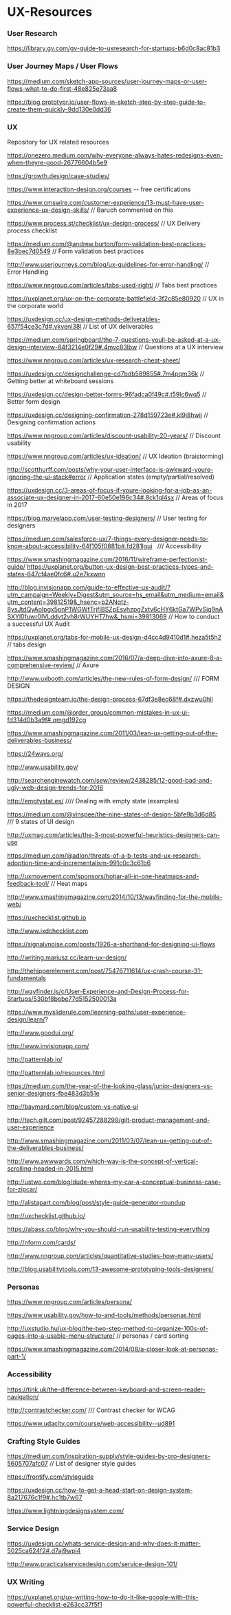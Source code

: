 # UX-Resources

<h3>User Research</h3>

https://library.gv.com/gv-guide-to-uxresearch-for-startups-b6d0c8ac81b3

<h3>User Journey Maps / User Flows</h3>

https://medium.com/sketch-app-sources/user-journey-maps-or-user-flows-what-to-do-first-48e825e73aa8

https://blog.prototypr.io/user-flows-in-sketch-step-by-step-guide-to-create-them-quickly-9dd130e0dd36

<h3>UX</h3>

Repository for UX related resources

https://onezero.medium.com/why-everyone-always-hates-redesigns-even-when-theyre-good-26776604b5e9

https://growth.design/case-studies/

https://www.interaction-design.org/courses -- free certifications

https://www.cmswire.com/customer-experience/13-must-have-user-experience-ux-design-skills/ // Baruch commented on this

https://www.process.st/checklist/ux-design-process/  // UX Delivery process checklist

https://medium.com/@andrew.burton/form-validation-best-practices-8e3bec7d0549  // Form validation best practices

http://www.userjourneys.com/blog/ux-guidelines-for-error-handling/  // Error Handling

https://www.nngroup.com/articles/tabs-used-right/ // Tabs best practices

https://uxplanet.org/ux-on-the-corporate-battlefield-3f2c85e80920 // UX in the corporate world

https://uxdesign.cc/ux-design-methods-deliverables-657f54ce3c7d#.ykyeni38l // List of UX deliverables

https://medium.com/springboard/the-7-questions-youll-be-asked-at-a-ux-design-interview-84f3214e0f29#.4mvc83lbw  // Questions at a UX interview

https://www.nngroup.com/articles/ux-research-cheat-sheet/

https://uxdesign.cc/designchallenge-cd7bdb589855#.7m4pqm36k  // Getting better at whiteboard sessions

https://uxdesign.cc/design-better-forms-96fadca0f49c#.t59lc6wq5  // Better form design

https://uxdesign.cc/designing-confirmation-278d159723e#.kl9j8hwij  // Designing confirmation actions

https://www.nngroup.com/articles/discount-usability-20-years/ // Discount usability

https://www.nngroup.com/articles/ux-ideation/  // UX Ideation (braistorming)

http://scotthurff.com/posts/why-your-user-interface-is-awkward-youre-ignoring-the-ui-stack#error  // Application states (empty/partial/resolved)

https://uxdesign.cc/3-areas-of-focus-if-youre-looking-for-a-job-as-an-associate-ux-designer-in-2017-60e50e196c34#.8ck1ql4sx // Areas of focus in 2017

https://blog.marvelapp.com/user-testing-designers/  // User testing for designers

https://medium.com/salesforce-ux/7-things-every-designer-needs-to-know-about-accessibility-64f105f0881b#.fd281lgui   /// Accessibility

https://www.smashingmagazine.com/2016/11/wireframe-perfectionist-guide/
https://uxplanet.org/button-ux-design-best-practices-types-and-states-647cf4ae0fc6#.u2e7kxwnn

http://blog.invisionapp.com/guide-to-effective-ux-audit/?utm_campaign=Weekly+Digest&utm_source=hs_email&utm_medium=email&utm_content=39812519&_hsenc=p2ANqtz-8ysJtdQyAoIpgx5pnP1WGWfTrjfIBSZpEsvhzpgZxtv6cHY6ktGa7WPvSjq9nASXYl0fuwr0IVLddvt2vh8rWUYHT7hw&_hsmi=39813069  // How to conduct a successful UX Audit

https://uxplanet.org/tabs-for-mobile-ux-design-d4cc4d9410d1#.heza5t5h2  // tabs design

https://www.smashingmagazine.com/2016/07/a-deep-dive-into-axure-8-a-comprehensive-review/  // Axure

http://www.uxbooth.com/articles/the-new-rules-of-form-design/  /// FORM DESIGN

https://thedesignteam.io/the-design-process-67df3e8ec68f#.dxzwu0hll

https://medium.com/@order_group/common-mistakes-in-ux-ui-fd314d0b3a9f#.qmgd192cg

https://www.smashingmagazine.com/2011/03/lean-ux-getting-out-of-the-deliverables-business/

https://24ways.org/

http://www.usability.gov/

http://searchenginewatch.com/sew/review/2438285/12-good-bad-and-ugly-web-design-trends-for-2016

http://emptystat.es/  //// Dealing with empty state (examples)

https://medium.com/@vinspee/the-nine-states-of-design-5bfe9b3d6d85  /// 9 states of UI design

http://uxmag.com/articles/the-3-most-powerful-heuristics-designers-can-use

https://medium.com/@adlon/threats-of-a-b-tests-and-ux-research-adoption-time-and-incrementalism-991c0c3c61b6

http://uxmovement.com/sponsors/hotjar-all-in-one-heatmaps-and-feedback-tool/ // Heat maps

http://www.smashingmagazine.com/2014/10/13/wayfinding-for-the-mobile-web/

https://uxchecklist.github.io

http://www.ixdchecklist.com

https://signalvnoise.com/posts/1926-a-shorthand-for-designing-ui-flows

http://writing.mariusz.cc/learn-ux-design/

http://thehipperelement.com/post/75476711614/ux-crash-course-31-fundamentals

http://wayfinder.is/c/User-Experience-and-Design-Process-for-Startups/530bf8bebe77d5152500013a

https://www.mysliderule.com/learning-paths/user-experience-design/learn/?

http://www.goodui.org/

http://www.invisionapp.com/

http://patternlab.io/

http://patternlab.io/resources.html

https://medium.com/the-year-of-the-looking-glass/junior-designers-vs-senior-designers-fbe483d3b51e

http://baymard.com/blog/custom-vs-native-ui

http://tech.gilt.com/post/92457288299/gilt-product-management-and-user-experience

http://www.smashingmagazine.com/2011/03/07/lean-ux-getting-out-of-the-deliverables-business/

http://www.awwwards.com/which-way-is-the-concept-of-vertical-scrolling-headed-in-2015.html

http://ustwo.com/blog/dude-wheres-my-car-a-conceptual-business-case-for-zipcar/

http://alistapart.com/blog/post/style-guide-generator-roundup

http://uxchecklist.github.io/

https://abass.co/blog/why-you-should-run-usability-testing-everything

http://nform.com/cards/

http://www.nngroup.com/articles/quantitative-studies-how-many-users/

http://blog.usabilitytools.com/13-awesome-prototyping-tools-designers/

<h3>Personas</h3>

https://www.nngroup.com/articles/persona/

https://www.usability.gov/how-to-and-tools/methods/personas.html

http://uxstudio.hu/ux-blog/the-two-step-method-to-organize-100s-of-pages-into-a-usable-menu-structure/  // personas / card sorting

https://www.smashingmagazine.com/2014/08/a-closer-look-at-personas-part-1/

<h3>Accessibility</h3>

https://tink.uk/the-difference-between-keyboard-and-screen-reader-navigation/

http://contrastchecker.com/  /// Contrast checker for WCAG

https://www.udacity.com/course/web-accessibility--ud891

<h3>Crafting Style Guides</h3>

https://medium.com/inspiration-supply/style-guides-by-pro-designers-5605707afc07  // List of designer style guides

https://frontify.com/styleguide

https://uxdesign.cc/how-to-get-a-head-start-on-design-system-8a217676c1f9#.hc1tb7w67

https://www.lightningdesignsystem.com/

<h3>Service Design</h3>

https://uxdesign.cc/whats-service-design-and-why-does-it-matter-5025ca624f2#.d7aj9wpi4

http://www.practicalservicedesign.com/service-design-101/

<h3>UX Writing</h3>

https://uxplanet.org/ux-writing-how-to-do-it-like-google-with-this-powerful-checklist-e263cc37f5f1
